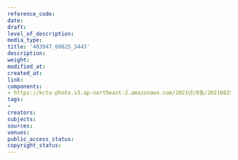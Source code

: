 ```yaml
---
reference_code: 
date: 
draft: 
level_of_description: 
media_type: 
title: '403947_60825_3443'
description: 
weight: 
modified_at: 
created_at: 
link: 
components:
- https://kctu-photo.s3.ap-northeast-2.amazonaws.com/2021년/8월/20210825_문재인정부+부동산정책+평가와+비판,그리고+대안토론회/403947_60825_3443.jpg
tags:
- 
creators: 
subjects: 
sources: 
venues: 
public_access_status: 
copyright_status: 
---
```

